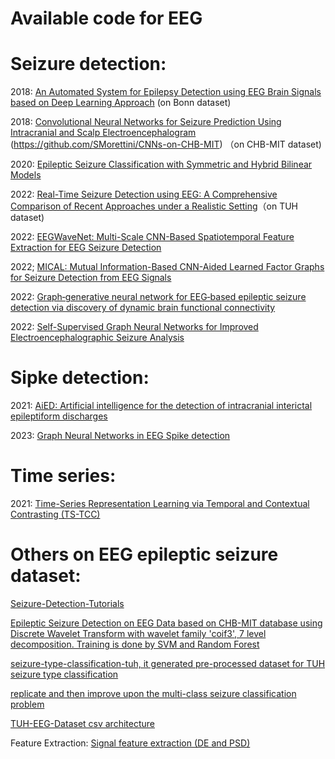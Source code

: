 # Available code for EEG 

Seizure detection:
======
2018: [An Automated System for Epilepsy Detection using EEG Brain Signals based on Deep Learning Approach](https://github.com/MathieuLaksh/eeg_epilepsy_conv1d)
(on Bonn dataset)

2018: [Convolutional Neural Networks for Seizure Prediction Using Intracranial and Scalp Electroencephalogram](https://github.com/NeuroSyd/seizure-prediction-CNN)
(https://github.com/SMorettini/CNNs-on-CHB-MIT)
（on CHB-MIT dataset)

2020: [Epileptic Seizure Classification with Symmetric and Hybrid Bilinear Models](https://github.com/NeuroSyd/Epileptic-Seizure-Classification)

2022: [Real-Time Seizure Detection using EEG: A Comprehensive Comparison of Recent Approaches under a Realistic Setting](https://github.com/AITRICS/EEG_real_time_seizure_detection)（on TUH dataset)

2022: [EEGWaveNet: Multi-Scale CNN-Based Spatiotemporal Feature Extraction for EEG Seizure Detection](https://github.com/IoBT-VISTEC/EEGWaveNet)

2022; [MICAL: Mutual Information-Based CNN-Aided Learned Factor Graphs for Seizure Detection from EEG Signals](https://github.com/bsalafia/CNN-Aided-Factor-Graphs-with-Estimated-Mutual-Information-Features-for-Seizure-Detection-MICAL)

2022: [Graph‐generative neural network for EEG‐based epileptic seizure detection via discovery of dynamic brain functional connectivity](https://github.com/ICLab4DL/GGN)

2022: [Self-Supervised Graph Neural Networks for Improved Electroencephalographic Seizure Analysis](https://github.com/tsy935/eeg-gnn-ssl)

Sipke detection:
======
2021: [AiED: Artificial intelligence for the detection of intracranial interictal epileptiform discharges](https://github.com/ecoglab/aied)

2023: [Graph Neural Networks in EEG Spike detection](https://github.com/ahmedmohammed107/GNNs_EEG_Spike_Detection-)

Time series:
======
2021: [Time-Series Representation Learning via Temporal and Contextual Contrasting (TS-TCC)](https://github.com/emadeldeen24/TS-TCC)

Others on EEG epileptic seizure dataset:
======
[Seizure-Detection-Tutorials](https://github.com/Eldave93/Seizure-Detection-Tutorials)

[Epileptic Seizure Detection on EEG Data based on CHB-MIT database using Discrete Wavelet Transform with wavelet family 'coif3', 7 level decomposition. Training is done by SVM and Random Forest](https://github.com/hakanbicerrr/Epileptic_Seizure_Detection)

[seizure-type-classification-tuh, it generated pre-processed dataset for TUH seizure type classification](https://github.com/IBM/seizure-type-classification-tuh)

[replicate and then improve upon the multi-class seizure classification problem](https://github.com/danielgrzenda/tuh_eeg)

[TUH-EEG-Dataset csv architecture](https://github.com/HaojiongZhang/TUH-EEG-Dataset)

Feature Extraction:
[Signal feature extraction (DE and PSD)](https://github.com/ziyujia/Signal-feature-extraction_DE-and-PSD)
